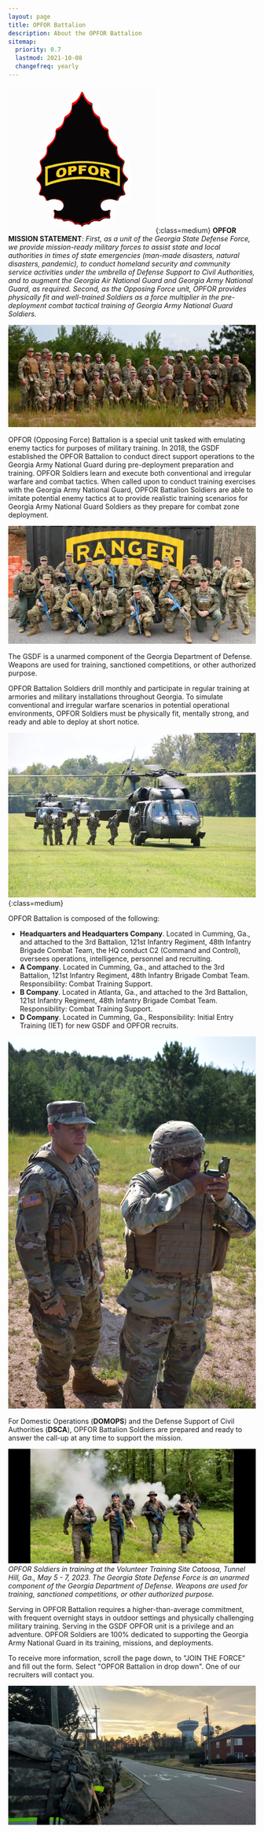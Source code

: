 ```yaml
---
layout: page
title: OPFOR Battalion
description: About the OPFOR Battalion
sitemap:
  priority: 0.7
  lastmod: 2021-10-08
  changefreq: yearly
---
```

 ![OPFOR Battalion](/images/opfor-gold-patch-on-black-arrow-300x300.jpg "OPFOR Battalion"){:class=medium} **OPFOR MISSION STATEMENT**:
 *First, as a unit of the Georgia State Defense Force, we provide mission-ready military forces to assist state and local authorities in times of state emergencies (man-made disasters, natural disasters, pandemic), to conduct homeland security and community service activities under the umbrella of Defense Support to Civil Authorities, and to augment the Georgia Air National Guard and Georgia Army National Guard, as required. Second, as the Opposing Force unit, OPFOR provides physically fit and well-trained Soldiers as a force multiplier in the pre-deployment combat tactical training of Georgia Army National Guard Soldiers.*

![OPFOR Unit](/images/gsdf-opfor-image-_288949592_344341291205427_257733229097107550_n.jpg)

OPFOR (Opposing Force) Battalion is a special unit tasked with emulating enemy tactics for purposes of military training. In 2018, the GSDF established the OPFOR Battalion to conduct direct support operations to the Georgia Army National Guard during pre-deployment preparation and training. OPFOR Soldiers learn and execute both conventional and irregular warfare and combat tactics. When called upon to conduct training exercises with the Georgia Army National Guard, OPFOR Battalion Soldiers are able to imitate potential enemy tactics at to provide realistic training scenarios for Georgia Army National Guard Soldiers as they prepare for combat zone deployment.  

![OPFOR Bn soldiers conduct Field Training Exercise at Camp Merrill](/images/opfor-at-camp-merrill-11-mar-2023.jpg "OPFOR Bn soldiers conduct Field Training Exercise at Camp Merrill")

The GSDF is a unarmed component of the Georgia Department of Defense. Weapons are used for training, sanctioned competitions, or other authorized purpose.

OPFOR Battalion Soldiers drill monthly and participate in regular training at armories and military installations throughout Georgia. To simulate conventional and irregular warfare scenarios in potential operational environments, OPFOR Soldiers must be physically fit, mentally strong, and ready and able to deploy at short notice. 

![OPFOR doing OPFOR stuff with Blackhawks](/images/opfor5.jpg "OPFOR doing OPFOR stuff with Blackhawks"){:class=medium}

OPFOR Battalion is composed of the following:

* **Headquarters and Headquarters Company**. Located in Cumming, Ga., and attached to the 3rd Battalion, 121st Infantry Regiment, 48th Infantry Brigade Combat Team, the HQ conduct C2 (Command and Control), oversees operations, intelligence, personnel and recruiting.
* **A Company**. Located in Cumming, Ga., and attached to the 3rd Battalion, 121st Infantry Regiment, 48th Infantry Brigade Combat Team. Responsibility: Combat Training Support.
* **B Company**. Located in Atlanta, Ga., and attached to the 3rd Battalion, 121st Infantry Regiment, 48th Infantry Brigade Combat Team. Responsibility: Combat Training Support.
* **D Company**. Located in Cumming, Ga., Responsibility: Initial Entry Training (IET) for new GSDF and OPFOR recruits.

![DOMOPS training](/images/opfor-annual-training-2021_51456567563_o.jpg)

For Domestic Operations (**DOMOPS**) and the Defense Support of Civil Authorities (**DSCA**), OPFOR Battalion Soldiers are prepared and ready to answer the call-up at any time to support the mission.

![Throwin' smoke!](/images/opfor2.jpeg "OPFOR Mission")\
*OPFOR Soldiers in training at the Volunteer Training Site Catoosa, Tunnel Hill, Ga., May 5 - 7, 2023. The Georgia State Defense Force is an unarmed component of the Georgia Department of Defense. Weapons are used for training, sanctioned competitions, or other authorized purpose.*

Serving in OPFOR Battalion requires a higher-than-average commitment, with frequent overnight stays in outdoor settings and physically challenging military training. Serving in the GSDF OPFOR unit is a privilege and an adventure. OPFOR Soldiers are 100% dedicated to supporting the Georgia Army National Guard in its training, missions, and deployments.

To receive more information, scroll the page down, to <!--StartFragment-->"JOIN THE FORCE"<!--EndFragment--> and fill out the form. Select "OPFOR Battalion in drop down". One of our recruiters will contact you.

![OPFOR taking a 4-mile ruck to downtown Cumming, GA](/images/opfor1.jpg "OPFOR RUCK")